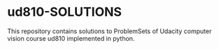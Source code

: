# ud810-SOLUTIONS
This repository contains solutions to ProblemSets of Udacity computer vision course ud810 implemented in python.
